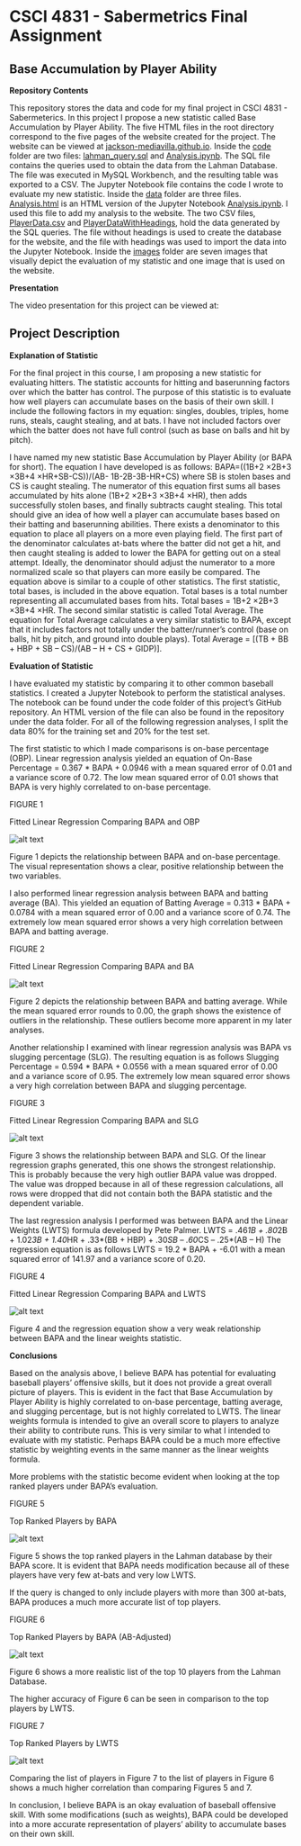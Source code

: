 # CSCI 4831 - Sabermetrics Final Assignment
## Base Accumulation by Player Ability

**Repository Contents**

This repository stores the data and code for my final project in CSCI 4831 - Sabermeterics. In this project I propose a new statistic called Base Accumulation by Player Ability. The five HTML files in the root directory correspond to the five pages of the website created for the project. The website can be viewed at [jackson-mediavilla.github.io](jackson-mediavilla.github.io). Inside the [code](/code) folder are two files: [lahman_query.sql](/code/lahman_query.sql) and [Analysis.ipynb](/code/Analysis.ipynb). The SQL file contains the queries used to obtain the data from the Lahman Database. The file was executed in MySQL Workbench, and the resulting table was exported to a CSV. The Jupyter Notebook file contains the code I wrote to evaluate my new statistic. Inside the [data](/data) folder are three files. [Analysis.html](/data/Analysis.html) is an HTML version of the Jupyter Notebook [Analysis.ipynb](/code/Analysis.ipynb). I used this file to add my analysis to the website. The two CSV files, [PlayerData.csv](/data/PlayerData.csv) and [PlayerDataWithHeadings](/data/PlayerDataWithHeadings.csv), hold the data generated by the SQL queries. The file without headings is used to create the database for the website, and the file with headings was used to import the data into the Jupyter Notebook. Inside the [images](/images) folder are seven images that visually depict the evaluation of my statistic and one image that is used on the website. 

**Presentation**

The video presentation for this project can be viewed at:

## Project Description

**Explanation of Statistic**

For the final project in this course, I am proposing a new statistic for evaluating hitters. The statistic accounts for hitting and baserunning factors over which the batter has control. The purpose of this statistic is to evaluate how well players can accumulate bases on the basis of their own skill. I include the following factors in my equation: singles, doubles, triples, home runs, steals, caught stealing, and at bats. I have not included factors over which the batter does not have full control (such as base on balls and hit by pitch).

I have named my new statistic Base Accumulation by Player Ability (or BAPA for short). The equation I have developed is as follows:
BAPA=((1B+2 ×2B+3 ×3B+4 ×HR+SB-CS))/(AB- 1B-2B-3B-HR+CS)
where SB is stolen bases and CS is caught stealing. The numerator of this equation first sums all bases accumulated by hits alone (1B+2 ×2B+3 ×3B+4 ×HR), then adds successfully stolen bases, and finally subtracts caught stealing. This total should give an idea of how well a player can accumulate bases based on their batting and baserunning abilities. There exists a denominator to this equation to place all players on a more even playing field. The first part of the denominator calculates at-bats where the batter did not get a hit, and then caught stealing is added to lower the BAPA for getting out on a steal attempt. Ideally, the denominator should adjust the numerator to a more normalized scale so that players can more easily be compared.
The equation above is similar to a couple of other statistics. The first statistic, total bases, is included in the above equation. Total bases is a total number representing all accumulated bases from hits. Total bases = 1B+2 ×2B+3 ×3B+4 ×HR. The second similar statistic is called Total Average. The equation for Total Average calculates a very similar statistic to BAPA, except that it includes factors not totally under the batter/runner’s control (base on balls, hit by pitch, and ground into double plays). Total Average = [(TB + BB + HBP + SB – CS)/(AB – H + CS + GIDP)].

**Evaluation of Statistic**

I have evaluated my statistic by comparing it to other common baseball statistics. I created a Jupyter Notebook to perform the statistical analyses. The notebook can be found under the code folder of this project’s GitHub repository. An HTML version of the file can also be found in the repository under the data folder. For all of the following regression analyses, I split the data 80% for the training set and 20% for the test set.

The first statistic to which I made comparisons is on-base percentage (OBP). Linear regression analysis yielded an equation of 
On-Base Percentage = 0.367 * BAPA + 0.0946
with a mean squared error of 0.01 and a variance score of 0.72. The low mean squared error of 0.01 shows that BAPA is very highly correlated to on-base percentage.


FIGURE 1

Fitted Linear Regression Comparing BAPA and OBP


![alt text](https://github.com/jackson-mediavilla/jackson-mediavilla.github.io/blob/master/images/BAPA%20vs%20OBP.png "Fitted Linear Regression Comparing BAPA and OBP")
 
Figure 1 depicts the relationship between BAPA and on-base percentage. The visual representation shows a clear, positive relationship between the two variables.
 
I also performed linear regression analysis between BAPA and batting average (BA). This yielded an equation of 
Batting Average = 0.313 * BAPA + 0.0784
with a mean squared error of 0.00 and a variance score of 0.74. The extremely low mean squared error shows a very high correlation between BAPA and batting average.


FIGURE 2

Fitted Linear Regression Comparing BAPA and BA


![alt text](https://github.com/jackson-mediavilla/jackson-mediavilla.github.io/blob/master/images/BAPA%20vs%20BA.png "Fitted Linear Regression Comparing BAPA and BA")
 
Figure 2 depicts the relationship between BAPA and batting average. While the mean squared error rounds to 0.00, the graph shows the existence of outliers in the relationship. These outliers become more apparent in my later analyses. 

Another relationship I examined with linear regression analysis was BAPA vs slugging percentage (SLG). The resulting equation is as follows
Slugging Percentage = 0.594 * BAPA + 0.0556
with a mean squared error of 0.00 and a variance score of 0.95. The extremely low mean squared error shows a very high correlation between BAPA and slugging percentage.


FIGURE 3

Fitted Linear Regression Comparing BAPA and SLG


![alt text](https://github.com/jackson-mediavilla/jackson-mediavilla.github.io/blob/master/images/BAPA%20vs%20SLG.png "Fitted Linear Regression Comparing BAPA and SLG")
 
Figure 3 shows the relationship between BAPA and SLG. Of the linear regression graphs generated, this one shows the strongest relationship. This is probably because the very high outlier BAPA value was dropped. The value was dropped because in all of these regression calculations, all rows were dropped that did not contain both the BAPA statistic and the dependent variable.

The last regression analysis I performed was between BAPA and the Linear Weights (LWTS) formula developed by Pete Palmer.
LWTS = .46*1B + .80*2B + 1.02*3B + 1.40*HR + .33*(BB + HBP) + .30*SB – .60*CS – .25*(AB – H)
The regression equation is as follows
LWTS = 19.2 * BAPA + -6.01
with a mean squared error of 141.97 and a variance score of 0.20. 


FIGURE 4

Fitted Linear Regression Comparing BAPA and LWTS


![alt text](https://github.com/jackson-mediavilla/jackson-mediavilla.github.io/blob/master/images/BAPA%20vs%20LWTS.png "Fitted Linear Regression Comparing BAPA and LWTS")
 
Figure 4 and the regression equation show a very weak relationship between BAPA and the linear weights statistic.

**Conclusions**

Based on the analysis above, I believe BAPA has potential for evaluating baseball players’ offensive skills, but it does not provide a great overall picture of players. This is evident in the fact that Base Accumulation by Player Ability is highly correlated to on-base percentage, batting average, and slugging percentage, but is not highly correlated to LWTS. The linear weights formula is intended to give an overall score to players to analyze their ability to contribute runs. This is very similar to what I intended to evaluate with my statistic. Perhaps BAPA could be a much more effective statistic by weighting events in the same manner as the linear weights formula. 

More problems with the statistic become evident when looking at the top ranked players under BAPA’s evaluation.

 
FIGURE 5

Top Ranked Players by BAPA


![alt text](https://github.com/jackson-mediavilla/jackson-mediavilla.github.io/blob/master/images/Top%20Players.PNG "Top Ranked Players by BAPA")
 
Figure 5 shows the top ranked players in the Lahman database by their BAPA score. It is evident that BAPA needs modification because all of these players have very few at-bats and very low LWTS. 

If the query is changed to only include players with more than 300 at-bats, BAPA produces a much more accurate list of top players.


FIGURE 6

Top Ranked Players by BAPA (AB-Adjusted)  


![alt text](https://github.com/jackson-mediavilla/jackson-mediavilla.github.io/blob/master/images/Top%20Players%20(Adjusted).PNG "Top Ranked Players by BAPA (AB-Adjusted)")

Figure 6 shows a more realistic list of the top 10 players from the Lahman Database. 

The higher accuracy of Figure 6 can be seen in comparison to the top players by LWTS.

 
FIGURE 7

Top Ranked Players by LWTS 


![alt text](https://github.com/jackson-mediavilla/jackson-mediavilla.github.io/blob/master/images/Top%20Players%20LWTS.PNG "Top Ranked Players LWTS")

Comparing the list of players in Figure 7 to the list of players in Figure 6 shows a much higher correlation than comparing Figures 5 and 7. 

In conclusion, I believe BAPA is an okay evaluation of baseball offensive skill. With some modifications (such as weights), BAPA could be developed into a more accurate representation of players’ ability to accumulate bases on their own skill. 
